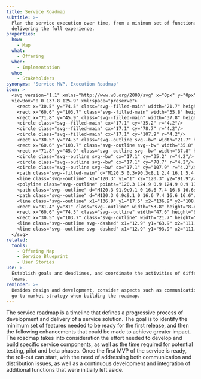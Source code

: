 ```yaml
---
title: Service Roadmap
subtitle: >-
  Plan the service execution over time, from a minimum set of functionalities to
  delivering the full experience.
properties:
  how:
    - Map
  what:
    - Offering
  when:
    - Implementation
  who:
    - Stakeholders
synonyms: 'Service MVP, Execution Roadmap'
icon: >
  <svg version="1.1" xmlns="http://www.w3.org/2000/svg" x="0px" y="0px"
  viewBox="0 0 137.8 125.9" xml:space="preserve">
    <rect x="30.5" y="74.5" class="svg--filled-main" width="21.7" height="8.4"/>
    <rect x="60.6" y="103.7" class="svg--filled-main" width="35.8" height="8.4"/>
    <rect x="71.8" y="45.9" class="svg--filled-main" width="37.8" height="8.4"/>
    <circle class="svg--filled-main" cx="17.1" cy="35.2" r="4.2"/>
    <circle class="svg--filled-main" cx="17.1" cy="78.7" r="4.2"/>
    <circle class="svg--filled-main" cx="17.1" cy="107.9" r="4.2"/>
    <rect x="30.5" y="74.5" class="svg--outline svg--bw" width="21.7" height="8.4"/>
    <rect x="60.6" y="103.7" class="svg--outline svg--bw" width="35.8" height="8.4"/>
    <rect x="71.8" y="45.9" class="svg--outline svg--bw" width="37.8" height="8.4"/>
    <circle class="svg--outline svg--bw" cx="17.1" cy="35.2" r="4.2"/>
    <circle class="svg--outline svg--bw" cx="17.1" cy="78.7" r="4.2"/>
    <circle class="svg--outline svg--bw" cx="17.1" cy="107.9" r="4.2"/>
    <path class="svg--filled-main" d="M120.5 0.3v90.3c8.1 2.4 16.1 5.4 16.1 14.3V16.4C136.6 7.5 129.4 0.3 120.5 0.3"/>
    <line class="svg--outline" x1="120.3" y1="1" x2="120.3" y2="91.9"/>
    <polyline class="svg--outline" points="120.3 124.9 0.9 124.9 0.9 17.5 119.8 17.5 "/>
    <path class="svg--outline" d="M120.3 91.9c9.1 0 16.6 7.4 16.6 16.6s-7.4 16.6-16.6 16.6"/>
    <path class="svg--outline" d="M120.3 0.9c9.1 0 16.6 7.4 16.6 16.6"/>
    <line class="svg--outline" x1="136.9" y1="17.5" x2="136.9" y2="108.4"/>
    <rect x="31.4" y="31" class="svg--outline" width="53.8" height="8.4"/>
    <rect x="60.6" y="74.5" class="svg--outline" width="47.6" height="8.4"/>
    <rect x="30.5" y="103.7" class="svg--outline" width="21.7" height="8.4"/>
    <line class="svg--outline svg--dashed" x1="12.9" y1="63.9" x2="111.4" y2="63.9"/>
    <line class="svg--outline svg--dashed" x1="12.9" y1="93.9" x2="111.4" y2="93.9"/>
  </svg>
related:
  tools:
    - Offering Map
    - Service Blueprint
    - User Stories
use: >-
  Establish goals and deadlines, and coordinate the activities of different
  teams.
reminder: >-
  Besides design and development, consider aspects such as communication and
  go-to-market strategy when building the roadmap.
---
```

The service roadmap is a timeline that defines a progressive process of development and delivery of a service solution. The goal is to identify the minimum set of features needed to be ready for the first release, and then the following enhancements that could be made to achieve greater impact. The roadmap takes into consideration the effort needed to develop and build specific service components, as well as the time required for potential testing, pilot and beta phases. Once the first MVP of the service is ready, the roll-out can start, with the need of addressing both communication and distribution issues, as well as a continuous development and integration of additional functions that were initially left aside.

